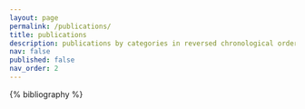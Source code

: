 ```yaml
---
layout: page
permalink: /publications/
title: publications
description: publications by categories in reversed chronological order. generated by jekyll-scholar.
nav: false
published: false
nav_order: 2
---
```


<!-- _pages/publications.md -->
<div class="publications">

{% bibliography %}

</div>
